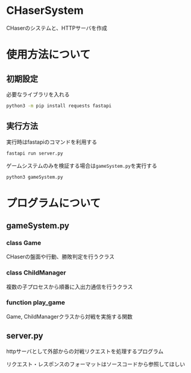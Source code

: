 # CHaserSystem
CHaserのシステムと、HTTPサーバを作成

# 使用方法について

## 初期設定
必要なライブラリを入れる
```sh
python3 -m pip install requests fastapi
```

## 実行方法
実行時はfastapiのコマンドを利用する
```sh
fastapi run server.py
```

ゲームシステムのみを検証する場合は`gameSystem.py`を実行する
```sh
python3 gameSystem.py
```

# プログラムについて

## gameSystem.py

### class Game
CHaserの盤面や行動、勝敗判定を行うクラス

### class ChildManager
複数の子プロセスから順番に入出力通信を行うクラス

### function play_game
Game, ChildManagerクラスから対戦を実施する関数


## server.py
httpサーバとして外部からの対戦リクエストを処理するプログラム

リクエスト・レスポンスのフォーマットはソースコードから参照してほしい